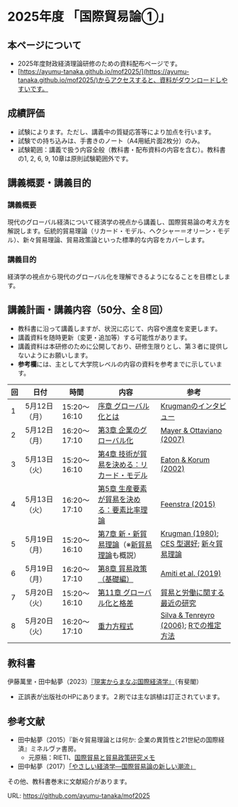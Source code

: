 # 2025年度 「国際貿易論①」

## 本ページについて

- 2025年度財政経済理論研修のための資料配布ページです。
- [https://ayumu-tanaka.github.io/mof2025/](https://ayumu-tanaka.github.io/mof2025/)からアクセスすると、資料がダウンロードしやすいです。


## 成績評価
- 試験によります。ただし、講義中の質疑応答等により加点を行います。
- 試験での持ち込みは、手書きのノート（A4用紙片面2枚分）のみ。
- 試験範囲：講義で扱う内容全般（教科書・配布資料の内容を含む）。教科書の1, 2, 6, 9, 10章は原則試験範囲外です。

## 講義概要・講義目的
### 講義概要
現代のグローバル経済について経済学の視点から講義し、国際貿易論の考え方を解説します。伝統的貿易理論（リカード・モデル、ヘクシャー＝オリーン・モデル）、新々貿易理論、貿易政策論といった標準的な内容をカバーします。

### 講義目的
経済学の視点から現代のグローバル化を理解できるようになることを目標とします。


## 講義計画・講義内容（50分、全８回）

- 教科書に沿って講義しますが、状況に応じて、内容や進度を変更します。
- 講義資料を随時更新（変更・追加等）する可能性があります。
- 講義資料は本研修のために公開しており、研修生限りとし、第３者に提供しないようにお願いします。
- **参考欄**には、主として大学院レベルの内容の資料を参考までに示しています。



| 回 | 日付         | 時間              | 内容                                                                                         | 参考                                                                                   |
|------|--------------|-------------------|----------------------------------------------------------------------------------------------|----------------------------------------------------------------------------------------------|
| 1    | 5月12日（月） | 15:20～16:10      | [序章 グローバル化とは](slides/00国際経済学は社会にどう役立つか.pptx)                                                                       | [Krugmanのインタビュー](slides/Paul-Krugman-How-I-Revolutionized-Trade-Theory.docx)                                    |
| 2    | 5月12日（月） | 16:20～17:10      | [第3章 企業のグローバル化](slides/03企業のグローバル化.pptx)                                                                     | [Mayer & Ottaviano (2007)](slides/MAYER_OTTAVIANO.pptx)                                                 |
| 3    | 5月13日（火） | 15:20～16:10      | [第4章 技術が貿易を決める：リカード・モデル](slides/04技術が貿易を決めるリカードモデルv2.pptx)                                                 | [Eaton & Korum (2002)](slides/Eaton-Kortum2002.pptx)                                | 
| 4    | 5月13日（火） | 16:20～17:10      | [第5章 生産要素が貿易を決める：要素比率理論](slides/05生産要素が貿易を決めるv3.pptx)                                                 |  [Feenstra (2015)](FeenstraChap01.pdf)                                                 |
| 5    | 5月19日（月） | 15:20～16:10      | [第7章 新・新貿易理論](slides/07新・新貿易理論.pptx)（※[新貿易理論](slides/trade2-01-new-trade-theory.pdf)も概説）                                                  | [Krugman (1980)](slides/Krugman1980.pdf); [CES 型選好](slides/CES.pdf); [新々貿易理論](slides/keio.pptx)  |
| 6    | 5月19日（月） | 16:20～17:10      | [第8章 貿易政策（基礎編）](slides/08貿易政策_基礎編.pptx)                                                                    | [Amiti et al. (2019)](slides/Amiti2019/Amiti2019.pdf)                                                    |
| 7    | 5月20日（火） | 15:20～16:10      | [第11章 グローバル化と格差](slides/11グローバル化と格差.pptx)                                                                   | [貿易と労働に関する最近の研究](slides/JSIE-Tanaka-50min.pptx)                                                 |
| 8    | 5月20日（火） | 16:20～17:10      | [重力方程式](slides/trade2-03-gravity.pdf)                                                                         | [Silva & Tenreyro (2006)](slides/LogOfGravity.pptx); [Rでの推定方法](Gravity.md)                                   | 




## 教科書
伊藤萬里・田中鮎夢（2023）[『現実からまなぶ国際経済学』](https://www.yuhikaku.co.jp/books/detail/9784641200012)（有斐閣）

- 正誤表が出版社のHPにあります。２刷では主な誤植は訂正されています。

## 参考文献
- 田中鮎夢（2015）『新々貿易理論とは何か: 企業の異質性と21世紀の国際経済』ミネルヴァ書房。
  - 元原稿：RIETI、[国際貿易と貿易政策研究メモ](https://www.rieti.go.jp/users/tanaka-ayumu/serial/index.html)
- 田中鮎夢（2017）[「やさしい経済学―国際貿易論の新しい潮流」](https://www.rieti.go.jp/jp/papers/contribution/yasashii23/index.html)

その他、教科書巻末に文献紹介があります。


URL: https://github.com/ayumu-tanaka/mof2025

